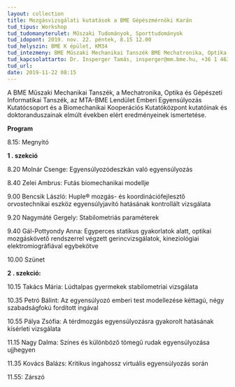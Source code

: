 ```yaml
---
layout: collection
title: Mozgásvizsgálati kutatások a BME Gépészmérnöki Karán
tud_tipus: Workshop
tud_tudomanyterulet: Műszaki Tudományok, Sporttudományok
tud_idopont: 2019. nov. 22. péntek, 8.15 12.00
tud_helyszin: BME K épület, KM34
tud_intezmeny: BME Műszaki Mechanikai Tanszék BME Mechatronika, Optika és Gépészeti Informatikai Tanszék MTA-BME Lendület Emberi Egyensúlyozás Kutatócsoport BME Biomechanikai Kooperációs Kutatóközpont
tud_kapcsolattarto: Dr. Insperger Tamás, insperger@mm.bme.hu, +36 1 463 1369 Dr. Kiss Rita, rita.kiss@mogi.bme.hu, +36 1 463 1738
tud_url: 
date: 2019-11-22 08:15
---
```

A BME Műszaki Mechanikai Tanszék, a Mechatronika, Optika és Gépészeti Informatikai Tanszék, az MTA-BME Lendület Emberi Egyensúlyozás Kutatócsoport és a Biomechanikai Kooperációs Kutatóközpont kutatóinak és doktoranduszainak elmúlt években elért eredményeinek ismertetése. 

<b>Program</b>



8.15: Megnyitó



<b>1 . szekció</b>

8.20 Molnár Csenge: Egyensúlyozódeszkán való egyensúlyozás

8.40 Zelei Ambrus: Futás biomechanikai modellje

9.00 Bencsik László: Huple® mozgás- és koordinációfejlesztő orvostechnikai eszköz egyensúlyjavító hatásának kontrollált vizsgálata

9.20 Nagymáté Gergely: Stabilometriás paraméterek

9.40 Gál-Pottyondy Anna: Egyperces statikus gyakorlatok alatt, optikai mozgáskövető rendszerrel végzett gerincvizsgálatok, kineziológiai elektromiográfiával egybekötve



10.00 Szünet



<b>2 . szekció:</b>

10.15 Takács Mária: Lúdtalpas gyermekek stabilometriai vizsgálata

10.35 Petró Bálint: Az egyensúlyozó emberi test modellezése kéttagú, négy szabadságfokú fordított ingával

10.55 Pálya Zsófia: A térdmozgás egyensúlyozásra gyakorolt hatásának kísérleti vizsgálata

11.15 Nagy Dalma: Színes és különböző tömegű rudak egyensúlyozása ujjhegyen

11.35 Kovács Balázs: Kritikus ingahossz virtuális egyensúlyozás során


11.55: Zárszó
